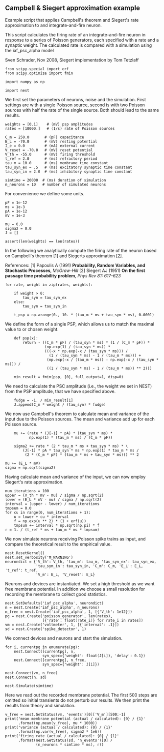

    
    
Campbell & Siegert approximation example
----------------------------------------

Example script that applies Campbell's theorem and Siegert's rate
approximation to and integrate-and-fire neuron.

This script calculates the firing rate of an integrate-and-fire neuron
in response to a series of Poisson generators, each specified with a
rate and a synaptic weight. The calculated rate is compared with a
simulation using the iaf_psc_alpha model

Sven Schrader, Nov 2008, Siegert implementation by Tom Tetzlaff

    
    from scipy.special import erf
    from scipy.optimize import fmin
    
    import numpy as np
    
    import nest
    
We first set the parameters of neurons, noise and the simulation.
First settings are with a single Poisson source, second is with two
Poisson sources with half the rate of the single source. Both should
lead to the same results.

    weights = [0.1]    # (mV) psp amplitudes
    rates = [10000.]   # (1/s) rate of Poisson sources
    
    C_m = 250.0       # (pF) capacitance
    E_L = -70.0       # (mV) resting potential
    I_e = 0.0         # (nA) external current
    V_reset = -70.0   # (mV) reset potential
    V_th = -55.0      # (mV) firing threshold
    t_ref = 2.0       # (ms) refractory period
    tau_m = 10.0      # (ms) membrane time constant
    tau_syn_ex = .5   # (ms) excitatory synaptic time constant
    tau_syn_in = 2.0  # (ms) inhibitory synaptic time constant
    
    simtime = 20000  # (ms) duration of simulation
    n_neurons = 10   # number of simulated neurons
    
For convenience we define some units.

    pF = 1e-12
    ms = 1e-3
    pA = 1e-12
    mV = 1e-3
    
    mu = 0.0
    sigma2 = 0.0
    J = []
    
    assert(len(weights) == len(rates))
    
In the following we analytically compute the firing rate of the
neuron based on Campbell's theorem [1] and Siegerts approximation [2].

References:
[1] Papoulis A (1991) **Probability, Random Variables, and
Stochastic Processes**, *McGraw-Hill*
[2] Siegert AJ (1951) **On the first passage time probability problem**,
*Phys Rev 81: 617-623*

    for rate, weight in zip(rates, weights):
    
        if weight > 0:
            tau_syn = tau_syn_ex
        else:
            tau_syn = tau_syn_in
    
        t_psp = np.arange(0., 10. * (tau_m * ms + tau_syn * ms), 0.0001)
    
We define the form of a single PSP, which allows us to match the
maximal value to or chosen weight.

        def psp(x):
            return - ((C_m * pF) / (tau_syn * ms) * (1 / (C_m * pF)) *
                      (np.exp(1) / (tau_syn * ms)) *
                      (((-x * np.exp(-x / (tau_syn * ms))) /
                        (1 / (tau_syn * ms) - 1 / (tau_m * ms))) +
                       (np.exp(-x / (tau_m * ms)) - np.exp(-x / (tau_syn * ms))) /
                       ((1 / (tau_syn * ms) - 1 / (tau_m * ms)) ** 2)))
    
        min_result = fmin(psp, [0], full_output=1, disp=0)
    
We need to calculate the PSC amplitude (i.e., the weight we set in NEST)
from the PSP amplitude, that we have specified above.

        fudge = -1. / min_result[1]
        J.append(C_m * weight / (tau_syn) * fudge)
    
We now use Campbell's theorem to calculate mean and variance of
the input due to the Poisson sources. The mean and variance add up
for each Poisson source.

        mu += (rate * (J[-1] * pA) * (tau_syn * ms) *
               np.exp(1) * (tau_m * ms) / (C_m * pF))
    
        sigma2 += rate * (2 * tau_m * ms + tau_syn * ms) * \
            (J[-1] * pA * tau_syn * ms * np.exp(1) * tau_m * ms /
             (2 * (C_m * pF) * (tau_m * ms + tau_syn * ms))) ** 2
    
    mu += (E_L * mV)
    sigma = np.sqrt(sigma2)
    
Having calculate mean and variance of the input, we can now employ
Siegert's rate approximation.

    num_iterations = 100
    upper = (V_th * mV - mu) / sigma / np.sqrt(2)
    lower = (E_L * mV - mu) / sigma / np.sqrt(2)
    interval = (upper - lower) / num_iterations
    tmpsum = 0.0
    for cu in range(0, num_iterations + 1):
        u = lower + cu * interval
        f = np.exp(u ** 2) * (1 + erf(u))
        tmpsum += interval * np.sqrt(np.pi) * f
    r = 1. / (t_ref * ms + tau_m * ms * tmpsum)
    
We now simulate neurons receiving Poisson spike trains as input,
and compare the theoretical result to the empirical value.

    nest.ResetKernel()
    nest.set_verbosity('M_WARNING')
    neurondict = {'V_th': V_th, 'tau_m': tau_m, 'tau_syn_ex': tau_syn_ex,
                  'tau_syn_in': tau_syn_in, 'C_m': C_m, 'E_L': E_L, 't_ref': t_ref,
                  'V_m': E_L, 'V_reset': E_L}
    
Neurons and devices are instantiated. We set a high threshold as
we want free membrane potential. In addition we choose a small
resolution for recording the membrane to collect good statistics.

    nest.SetDefaults('iaf_psc_alpha', neurondict)
    n = nest.Create('iaf_psc_alpha', n_neurons)
    n_free = nest.Create('iaf_psc_alpha', 1, [{'V_th': 1e12}])
    pg = nest.Create('poisson_generator', len(rates),
                     [{'rate': float(rate_i)} for rate_i in rates])
    vm = nest.Create('voltmeter', 1, [{'interval': .1}])
    sd = nest.Create('spike_detector', 1)
    
We connect devices and neurons and start the simulation.

    for i, currentpg in enumerate(pg):
        nest.Connect([currentpg], n,
                     syn_spec={'weight': float(J[i]), 'delay': 0.1})
        nest.Connect([currentpg], n_free,
                     syn_spec={'weight': J[i]})
    
    nest.Connect(vm, n_free)
    nest.Connect(n, sd)
    
    nest.Simulate(simtime)
    
Here we read out the recorded membrane potential. The first 500
steps are omitted so initial transients do not perturb our results.
We then print the results from theory and simulation.

    v_free = nest.GetStatus(vm, 'events')[0]['V_m'][500:-1]
    print('mean membrane potential (actual / calculated): {0} / {1}'
          .format(np.mean(v_free), mu * 1000))
    print('variance (actual / calculated): {0} / {1}'
          .format(np.var(v_free), sigma2 * 1e6))
    print('firing rate (actual / calculated): {0} / {1}'
          .format(nest.GetStatus(sd, 'n_events')[0] /
                  (n_neurons * simtime * ms), r))
    
    



